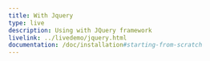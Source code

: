 ```yaml
---
title: With Jquery
type: live
description: Using with JQuery framework
livelink: ../livedemo/jquery.html
documentation: /doc/installation#starting-from-scratch
---
```

